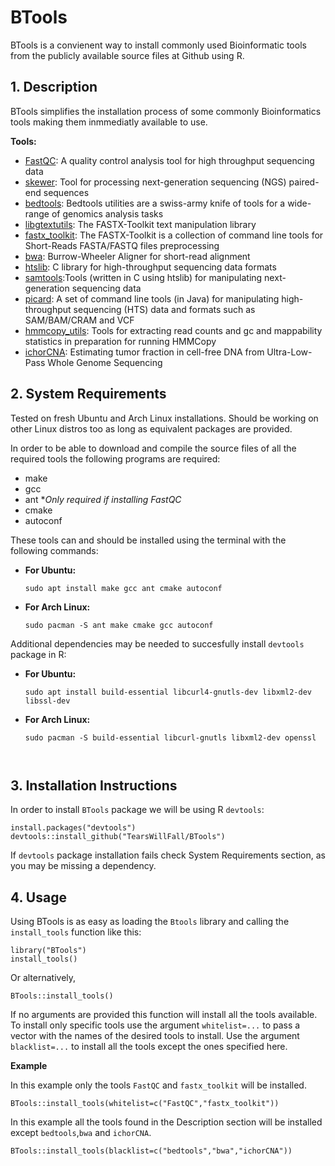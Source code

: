 # BTools
BTools is a convienent way to install commonly used Bioinformatic tools from the publicly available source files at Github using R.
## 1. Description
BTools simplifies the installation process of some commonly Bioinformatics tools making them inmmediatly available to use.

**Tools:**
* [FastQC](https://github.com/s-andrews/FastQC):  A quality control analysis tool for high throughput sequencing data 
* [skewer](https://github.com/relipmoc/skewer): Tool for processing next-generation sequencing (NGS) paired-end sequences
* [bedtools](https://github.com/arq5x/bedtools2): Bedtools utilities are a swiss-army knife of tools for a wide-range of genomics analysis tasks
* [libgtextutils](https://github.com/agordon/libgtextutils): The FASTX-Toolkit text manipulation library
* [fastx_toolkit](https://github.com/agordon/fastx_toolkit): The FASTX-Toolkit is a collection of command line tools for Short-Reads FASTA/FASTQ files preprocessing
* [bwa](https://github.com/lh3/bwa): Burrow-Wheeler Aligner for short-read alignment
* [htslib](https://github.com/samtools/htslib): C library for high-throughput sequencing data formats 
* [samtools](https://github.com/samtools/samtools/):Tools (written in C using htslib) for manipulating next-generation sequencing data
* [picard](https://github.com/broadinstitute/picard): A set of command line tools (in Java) for manipulating high-throughput sequencing (HTS) data and formats such as SAM/BAM/CRAM and VCF
* [hmmcopy_utils](https://github.com/shahcompbio/hmmcopy_utils): Tools for extracting read counts and gc and mappability statistics in preparation for running HMMCopy
* [ichorCNA](https://github.com/broadinstitute/ichorCNA): Estimating tumor fraction in cell-free DNA from Ultra-Low-Pass Whole Genome Sequencing


## 2. System Requirements


Tested on fresh Ubuntu and Arch Linux installations. Should be working on other Linux distros too as long as equivalent packages are provided. 

In order to be able to download and compile the source files of all the required tools the following programs are required:
* make
* gcc
* ant **Only required if installing FastQC*
* cmake
* autoconf

These tools can and should be installed using the terminal with the following commands:

* **For Ubuntu:**

  ```
  sudo apt install make gcc ant cmake autoconf
  ```

* **For Arch Linux:**

  ```
  sudo pacman -S ant make cmake gcc autoconf
  ```
  
Additional dependencies may be needed to succesfully install `devtools` package in R:
  
* **For Ubuntu:**

  ```
  sudo apt install build-essential libcurl4-gnutls-dev libxml2-dev libssl-dev
  ```
  
* **For Arch Linux:**

  ```
  sudo pacman -S build-essential libcurl-gnutls libxml2-dev openssl
  
  
  
## 3. Installation Instructions

In order to install `BTools` package we will be using R `devtools`:

```
install.packages("devtools")
devtools::install_github("TearsWillFall/BTools")
```
If `devtools` package installation fails check System Requirements section, as you may be missing a dependency.


## 4. Usage

Using BTools is as easy as loading the `Btools` library and calling the `install_tools` function like this:

```
library("BTools")
install_tools()
```
Or alternatively,

```
BTools::install_tools()
```
If no arguments are provided this function will install all the tools available. To install only specific tools use the argument `whitelist=...` to pass a vector with the names of the desired tools to install. Use the argument `blacklist=...` to install all the tools except the ones specified here.

**Example**

In this example only the tools `FastQC` and `fastx_toolkit` will be installed.
```
BTools::install_tools(whitelist=c("FastQC","fastx_toolkit"))
```

In this example all the tools found in the Description section will be installed except `bedtools`,`bwa` and `ichorCNA`.
```
BTools::install_tools(blacklist=c("bedtools","bwa","ichorCNA"))
```




